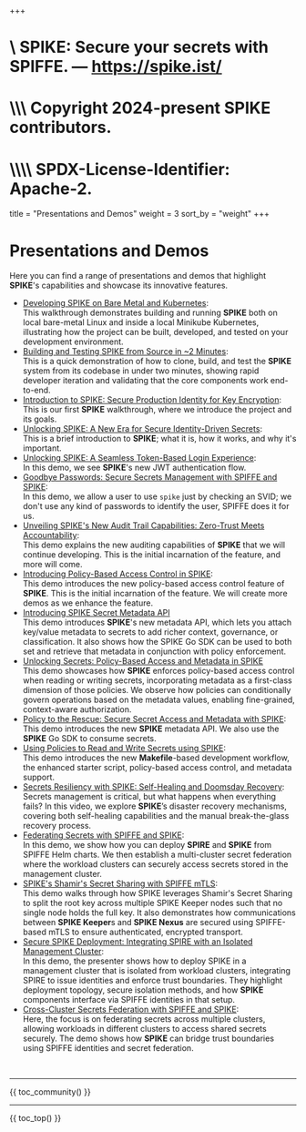 +++
#    \\ SPIKE: Secure your secrets with SPIFFE. — https://spike.ist/
#  \\\\\ Copyright 2024-present SPIKE contributors.
# \\\\\\\ SPDX-License-Identifier: Apache-2.

title = "Presentations and Demos"
weight = 3
sort_by = "weight"
+++

# Presentations and Demos

Here you can find a range of presentations and demos that highlight **SPIKE**'s
capabilities and showcase its innovative features.

* [Developing SPIKE on Bare Metal and Kubernetes][spike-dev]:<br>
  This walkthrough demonstrates building and running **SPIKE** both on local
  bare-metal Linux and inside a local Minikube Kubernetes, illustrating how the
  project can be built, developed, and tested on your development environment.
* [Building and Testing SPIKE from Source in ~2 Minutes][spike-in-2]:<br>
  This is a quick demonstration of how to clone, build, and test the **SPIKE**
  system from its codebase in under two minutes, showing rapid developer
  iteration and validating that the core components work end-to-end.
* [Introduction to SPIKE: Secure Production Identity for Key
  Encryption][spike]:<br>
  This is our first **SPIKE** walkthrough, where we introduce the project and 
  its goals.
* [Unlocking SPIKE: A New Era for Secure Identity-Driven
  Secrets][spike-intro]:<br>
  This is a brief introduction to **SPIKE**; what it is, how it works, and why
  it's important.
* [Unlocking SPIKE: A Seamless Token-Based Login Experience][spike-jwt]:<br>
  In this demo, we see **SPIKE**'s new JWT authentication flow.
* [Goodbye Passwords: Secure Secrets Management with SPIFFE
  and SPIKE][spike-passwordless]:<br>
  In this demo, we allow a user to use `spike` just by checking an SVID; we 
  don't use any kind of passwords to identify the user, SPIFFE does it for us.
* [Unveiling SPIKE's New Audit Trail Capabilities: Zero-Trust Meets
  Accountability][spike-audits]:<br>
  This demo explains the new auditing capabilities of **SPIKE** that we will
  continue developing. This is the initial incarnation of the feature, and
  more will come.
* [Introducing Policy-Based Access Control in SPIKE][spike-policy]:<br>
  This demo introduces the new policy-based access control feature of **SPIKE**.
  This is the initial incarnation of the feature. We will create more demos
  as we enhance the feature.
* [Introducing SPIKE Secret Metadata API][spike-metadata-intro]<br>
  This demo introduces **SPIKE**'s new metadata API, which lets you attach
  key/value metadata to secrets to add richer context, governance, or
  classification. It also shows how the SPIKE Go SDK can be used to both set
  and retrieve that metadata in conjunction with policy enforcement.
* [Unlocking Secrets: Policy-Based Access and Metadata in 
  SPIKE][spike-policy-access]<br>
  This demo showcases how **SPIKE** enforces policy-based access control when
  reading or writing secrets, incorporating metadata as a first-class dimension
  of those policies. We observe how policies can conditionally govern operations
  based on the metadata values, enabling fine-grained, context-aware
  authorization.
* [Policy to the Rescue: Secure Secret Access and Metadata with
  SPIKE][spike-metadata]:<br>
  This demo introduces the new **SPIKE** metadata API. We also use the **SPIKE**
  Go SDK to consume secrets.
* [Using Policies to Read and Write Secrets using SPIKE][spike-policies]:<br>
  This demo introduces the new **Makefile**-based development workflow, the
  enhanced starter script, policy-based access control, and metadata support.
* [Secrets Resiliency with SPIKE: Self-Healing and Doomsday
  Recovery][spike-doomsday]:<br>
  Secrets management is critical, but what happens when everything fails? In 
  this video, we explore **SPIKE**’s disaster recovery mechanisms, covering both 
  self-healing capabilities and the manual break-the-glass recovery process.
* [Federating Secrets with SPIFFE and SPIKE][spike-federated]:<br>
  In this demo, we show how you can deploy **SPIRE** and **SPIKE** from SPIFFE
  Helm charts. We then establish a multi-cluster secret federation where 
  the workload clusters can securely access secrets stored in the management
  cluster.
* [SPIKE's Shamir's Secret Sharing with SPIFFE mTLS][spike-shamir]:<br>
  This demo walks through how SPIKE leverages Shamir's Secret Sharing to split
  the root key across multiple SPIKE Keeper nodes such that no single node holds 
  the full key. It also demonstrates how communications between **SPIKE
  Keeper**s and **SPIKE Nexus** are secured using SPIFFE-based mTLS to ensure
  authenticated, encrypted transport.
* [Secure SPIKE Deployment: Integrating SPIRE with an Isolated Management
  Cluster][secure-spike]:<br>
  In this demo, the presenter shows how to deploy SPIKE in a management cluster
  that is isolated from workload clusters, integrating SPIRE to issue identities
  and enforce trust boundaries. They highlight deployment topology, secure
  isolation methods, and how **SPIKE** components interface via SPIFFE
  identities in that setup.
* [Cross-Cluster Secrets Federation with SPIFFE and
  SPIKE][spike-fed-secrets]:<br>
  Here, the focus is on federating secrets across multiple clusters, allowing
  workloads in different clusters to access shared secrets securely. The demo
  shows how **SPIKE** can bridge trust boundaries using SPIFFE identities and
  secret federation.

[spike-shamir]: https://youtu.be/N2uAeFwxf90?si=CfZXPbQtWOKzE6Sd
[secure-spike]: https://youtu.be/BHtl_wGN-KY?si=pf1CZBf6NX4P5U5m
[spike-dev]: https://youtu.be/AdJblx6NLOU?si=y9mZ053mTLHNUQve
[spike-fed-secrets]: https://youtu.be/-AtHyqakbeY?si=eb16L9wb0LhonE_i
[spike-in-2]: https://youtu.be/Rl6pBvxffA0?si=dUkeBkB1yLxML5Yw
[spike]: https://youtu.be/Eeis67-3dd0?si=Z_vM1pOXhQG0ip-o
[spike-intro]: https://youtu.be/NEvQpTeKFp0?si=iuYx9xL_aA6SHECv
[spike-jwt]: https://youtu.be/ZT1f67N8vLA?si=k4a79C40-v3aqIj8
[spike-passwordless]: https://youtu.be/Tk8EERYjATo?si=JE8UR-F16nRE8rVs
[spike-audits]: https://youtu.be/EnIsDbQqUEs?si=WgqNXeUzBVPZdn7w
[spike-policy]: https://youtu.be/KGxHxgtHptI?si=0ljNrKKm0q138pcn
[spike-policy-access]: https://youtu.be/pyi26rIJbnI?si=ZZhGCNYhecc3TCQD
[spike-metadata]: https://youtu.be/OSr5VahEE0E?si=p_JV5IhtwmC8FA3S
[spike-metadata-intro]: https://youtu.be/OSr5VahEE0E?si=7Q4kfKdBU_2atwlC
[spike-policies]: https://youtu.be/cwNMHDzLP5Y?si=eFQcUlm212pOufBF
[spike-doomsday]: https://youtu.be/MX8dIUDC9iI?si=vGInHbBd3Vv0Iion
[spike-federated]: https://youtu.be/xGAg_zBvJrg?si=bEz2uJwQnalSOAMw

<p>&nbsp;</p>

----

{{ toc_community() }}

----

{{ toc_top() }}
